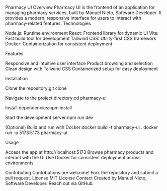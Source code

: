 Pharmacy UI
Overview
Pharmacy UI is the frontend of an application for managing pharmacy services, built by Manuel Nieto, Software Developer. It provides a modern, responsive interface for users to interact with pharmacy-related features.
Technologies

Node.js: Runtime environment
React: Frontend library for dynamic UI
Vite: Fast build tool for development
Tailwind CSS: Utility-first CSS framework
Docker: Containerization for consistent deployment

Features

Responsive and intuitive user interface
Product browsing and selection
Clean design with Tailwind CSS
Containerized setup for easy deployment

Installation

Clone the repository:git clone <repository-url>


Navigate to the project directory:cd pharmacy-ui


Install dependencies:npm install


Start the development server:npm run dev


(Optional) Build and run with Docker:docker build -t pharmacy-ui .
docker run -p 5173:5173 pharmacy-ui



Usage

Access the app at http://localhost:5173
Browse pharmacy products and interact with the UI
Use Docker for consistent deployment across environments

Contributing
Contributions are welcome! Fork the repository and submit a pull request.
License
MIT License
Contact
Created by Manuel Nieto, Software Developer. Reach out via GitHub.
